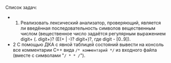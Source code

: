 Список задач:
  * 1. Реализовать лексический анализатор, проверяющий, является ли введённая последовательность символов вещественным числом (вещественное число задаётся регулярным выражением digit+ (. digit+)? (E(+ | -)? digit+)?, где digit - [0..9]).
  * 2 С помощью ДКА с явной таблицей состояний вывести на консоль все комментарии С++ вида `/* комментарий */`  из входного файла (вместе с символами "`/ * * /`").